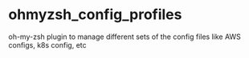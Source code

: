 # ohmyzsh_config_profiles
oh-my-zsh plugin to manage different sets of the config files like AWS configs, k8s config, etc
